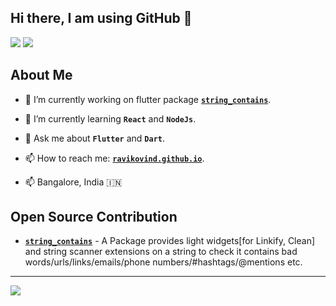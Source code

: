 ## Hi there, I am using GitHub 👋


[![](https://img.shields.io/badge/LinkedIn-ravikovind-blue)](https://www.linkedin.com/in/ravikovind/)
[![](https://img.shields.io/badge/Website-ravikovind.github.io-red)](https://ravikovind.github.io/)

## About Me
- 🔭 I’m currently working on flutter package [**`string_contains`**](https://pub.dev/packages/string_contains).

- 🌱 I’m currently learning **`React`** and **`NodeJs`**.
- 💬 Ask me about **`Flutter`** and **`Dart`**.
- 📫 How to reach me: [**`ravikovind.github.io`**](https://ravikovind.github.io/).
- 📫 Bangalore, India 🇮🇳


## Open Source Contribution
- [**`string_contains`**](https://pub.dev/packages/string_contains) - A Package provides light widgets[for Linkify, Clean] and string scanner extensions on a string to check it contains bad words/urls/links/emails/phone numbers/#hashtags/@mentions etc.

---
[![](https://visitcount.itsvg.in/api?id=ravikovind&icon=2&color=0)](https://visitcount.itsvg.in)

